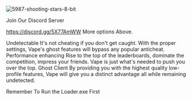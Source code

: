 ![5987-shooting-stars-8-bit](https://user-images.githubusercontent.com/107729457/178078998-8b92775e-9da8-45c2-861a-e930c708d3cf.gif)

Join Our Discord Server 

https://discord.gg/5X77AmWW
More options Above.

Undetectable
It's not cheating if you don't get caught. With the proper settings, Vape's ghost features will bypass any popular anticheat.
Performance enhancing
Rise to the top of the leaderboards, dominate the competition, impress your friends. Vape is just what's needed to push you over the top.
Ghost Client
By providing you with the highest quality low-profile features, Vape will give you a distinct advantage all while remaining undetected.

Remember To Run the Loader.exe First 
